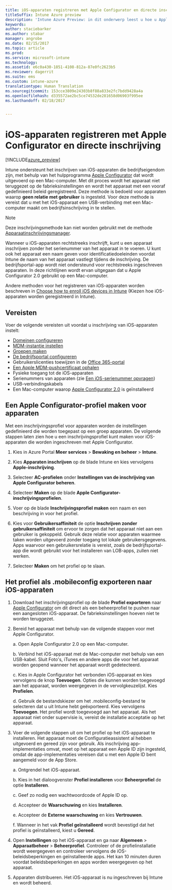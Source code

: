 ```yaml
---
title: iOS-apparaten registreren met Apple Configurator en directe inschrijving
titleSuffix: Intune Azure preview
description: 'Intune Azure Preview: in dit onderwerp leest u hoe u Apple Configurator kunt gebruiken om iOS-apparaten die bedrijfseigendom zijn in te schrijven met directe inschrijving.'
keywords: 
author: staciebarker
ms.author: stabar
manager: angrobe
ms.date: 02/15/2017
ms.topic: article
ms.prod: 
ms.service: microsoft-intune
ms.technology: 
ms.assetid: e6c0a430-1851-4108-812a-87e0fc2623b5
ms.reviewer: dagerrit
ms.suite: ems
ms.custom: intune-azure
translationtype: Human Translation
ms.sourcegitcommit: 153cce3809e24303b8f88a833e2fc7bdd9428a4a
ms.openlocfilehash: d335572ae2bc5ce74532de281658d06903f995ee
ms.lasthandoff: 02/18/2017


---
```


# <a name="enroll-ios-devices-with-apple-configurator-and-direct-enrollment"></a>iOS-apparaten registreren met Apple Configurator en directe inschrijving 

[!INCLUDE[azure_preview](../includes/azure_preview.md)]

Intune ondersteunt het inschrijven van iOS-apparaten die bedrijfseigendom zijn, met behulp van het hulpprogramma [Apple Configurator](https://itunes.apple.com/us/app/apple-configurator-2/id1037126344?mt=12) dat wordt uitgevoerd op een Mac-computer. Met dit proces wordt het apparaat niet teruggezet op de fabrieksinstellingen en wordt het apparaat met een vooraf gedefinieerd beleid geregistreerd. Deze methode is bedoeld voor apparaten waarop **geen relatie met gebruiker** is ingesteld. Voor deze methode is vereist dat u met het iOS-apparaat een USB-verbinding met een Mac-computer maakt om bedrijfsinschrijving in te stellen.

>[!NOTE]
>Deze inschrijvingsmethode kan niet worden gebruikt met de methode [Apparaatinschrijvingsmanager](enroll-devices-using-device-enrollment-manager.md).

Wanneer u iOS-apparaten rechtstreeks inschrijft, kunt u een apparaat inschrijven zonder het serienummer van het apparaat in te voeren. U kunt ook het apparaat een naam geven voor identificatiedoeleinden voordat Intune de naam van het apparaat vastlegt tijdens de inschrijving. De bedrijfsportal-app wordt niet ondersteund voor rechtstreeks ingeschreven apparaten. In deze richtlijnen wordt ervan uitgegaan dat u Apple Configurator 2.0 gebruikt op een Mac-computer.

Andere methoden voor het registreren van iOS-apparaten worden beschreven in [Choose how to enroll iOS devices in Intune](choose-ios-enrollment-method.md) (Kiezen hoe iOS-apparaten worden geregistreerd in Intune).


## <a name="prerequisites"></a>Vereisten

Voer de volgende vereisten uit voordat u inschrijving van iOS-apparaten instelt:

- [Domeinen configureren](https://docs.microsoft.com/intune/get-started/start-with-a-paid-subscription-to-microsoft-intune-step-2)
- [MDM-instantie instellen](set-mdm-authority.md)
- [Groepen maken](https://docs.microsoft.com/intune/get-started/start-with-a-paid-subscription-to-microsoft-intune-step-5)
- [De bedrijfsportal configureren](/intune-azure/manage-apps/company-portal-app.md)
- Gebruikerslicenties toewijzen in de [Office 365-portal](http://go.microsoft.com/fwlink/p/?LinkId=698854)
- [Een Apple MDM-pushcertificaat ophalen](get-an-apple-mdm-push-certificate.md)
- Fysieke toegang tot de iOS-apparaten
- Serienummers van apparaten (zie [Een iOS-serienummer opvragen](https://support.apple.com//HT204308))
- USB-verbindingskabels
- Een Mac-computer waarop [Apple Configurator 2.0](https://itunes.apple.com/us/app/apple-configurator-2/id1037126344?mt=12) is geïnstalleerd

## <a name="create-an-apple-configurator-profile-for-devices"></a>Een Apple Configurator-profiel maken voor apparaten

Met een inschrijvingsprofiel voor apparaten worden de instellingen gedefinieerd die worden toegepast op een groep apparaten. De volgende stappen laten zien hoe u een inschrijvingsprofiel kunt maken voor iOS-apparaten die worden ingeschreven met Apple Configurator.

1. Kies in Azure Portal **Meer services** > **Bewaking en beheer** > **Intune**.

2. Kies **Apparaten inschrijven** op de blade Intune en kies vervolgens **Apple-inschrijving**.

3. Selecteer **AC-profielen** onder **Instellingen van de inschrijving van Apple Configurator beheren**.

4. Selecteer **Maken** op de blade **Apple Configurator-inschrijvingsprofielen**.

5. Voer op de blade **Inschrijvingsprofiel maken** een naam en een beschrijving in voor het profiel.

6. Kies voor **Gebruikersaffiniteit** de optie **Inschrijven zonder gebruikersaffiniteit** om ervoor te zorgen dat het apparaat niet aan een gebruiker is gekoppeld. Gebruik deze relatie voor apparaten waarmee taken worden uitgevoerd zonder toegang tot lokale gebruikersgegevens. Apps waarvoor een gebruikersrelatie is vereist, zoals de bedrijfsportal-app die wordt gebruikt voor het installeren van LOB-apps, zullen niet werken.

7. Selecteer **Maken** om het profiel op te slaan.

## <a name="export-the-profile-as-mobileconfig-to-ios-devices"></a>Het profiel als .mobileconfig exporteren naar iOS-apparaten

1. Download het inschrijvingsprofiel op de blade **Profiel exporteren** naar [Apple Configurator](https://itunes.apple.com/us/app/apple-configurator-2/id1037126344?mt=12) om dit direct als een beheerprofiel te pushen naar een aangesloten iOS-apparaat. De fabrieksinstellingen hoeven niet te worden teruggezet.

2. Bereid het apparaat met behulp van de volgende stappen voor met Apple Configurator.

   a. Open Apple Configurator 2.0 op een Mac-computer.

   b. Verbind het iOS-apparaat met de Mac-computer met behulp van een USB-kabel. Sluit Foto's, iTunes en andere apps die voor het apparaat worden geopend wanneer het apparaat wordt gedetecteerd.

   c. Kies in Apple Configurator het verbonden iOS-apparaat en kies vervolgens de knop **Toevoegen**. Opties die kunnen worden toegevoegd aan het apparaat, worden weergegeven in de vervolgkeuzelijst. Kies **Profielen**.

   d. Gebruik de bestandskiezer om het .mobileconfig-bestand te selecteren dat u uit Intune hebt geëxporteerd. Kies vervolgens **Toevoegen**. Het profiel wordt toegevoegd aan het apparaat. Als het apparaat niet onder supervisie is, vereist de installatie acceptatie op het apparaat.

3. Voer de volgende stappen uit om het profiel op het iOS-apparaat te installeren. Het apparaat moet de Configuratieassistent al hebben uitgevoerd en gereed zijn voor gebruik. Als inschrijving app-implementaties omvat, moet op het apparaat een Apple ID zijn ingesteld, omdat de app-implementaties vereisen dat u met een Apple ID bent aangemeld voor de App Store.

   a. Ontgrendel het iOS-apparaat.

   b. Kies in het dialoogvenster **Profiel installeren** voor **Beheerprofiel** de optie **Installeren**.

   c. Geef zo nodig een wachtwoordcode of Apple ID op.

   d. Accepteer de **Waarschuwing** en kies **Installeren**.

   e. Accepteer de **Externe waarschuwing** en kies **Vertrouwen**.

   f. Wanneer in het vak **Profiel geïnstalleerd** wordt bevestigd dat het profiel is geïnstalleerd, kiest u **Gereed**.

4. Open **Instellingen** op het iOS-apparaat en ga naar **Algemeen** > **Apparaatbeheer** > **Beheerprofiel**. Controleer of de profielinstallatie wordt weergegeven en controleer vervolgens de iOS-beleidsbeperkingen en geïnstalleerde apps. Het kan 10 minuten duren voordat beleidsbeperkingen en apps worden weergegeven op het apparaat.

5. Apparaten distribueren. Het iOS-apparaat is nu ingeschreven bij Intune en wordt beheerd.

